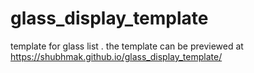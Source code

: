 # glass_display_template
template for glass list .
the template can be previewed at https://shubhmak.github.io/glass_display_template/

